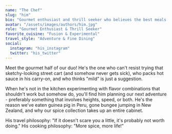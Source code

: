 ```yaml
---
name: "The Chef"
slug: "him"
bio: "Gourmet enthusiast and thrill seeker who believes the best meals come from the most unexpected places. Always hunting for the perfect spice blend and the next adrenaline rush."
avatar: "/assets/images/authors/him.jpg"
role: "Gourmet Enthusiast & Thrill Seeker"
favorite_cuisine: "Fusion & Experimental"
travel_style: "Adventure & Fine Dining"
social:
  instagram: "his_instagram"
  twitter: "his_twitter"
---
```


Meet the gourmet half of our duo! He's the one who can't resist trying that sketchy-looking street cart (and somehow never gets sick), who packs hot sauce in his carry-on, and who thinks "mild" is just a suggestion.

When he's not in the kitchen experimenting with flavor combinations that shouldn't work but somehow do, you'll find him planning our next adventure - preferably something that involves heights, speed, or both. He's the reason we've eaten guinea pig in Peru, gone bungee jumping in New Zealand, and why our spice collection takes up an entire cabinet.

His travel philosophy: "If it doesn't scare you a little, it's probably not worth doing." His cooking philosophy: "More spice, more life!"
